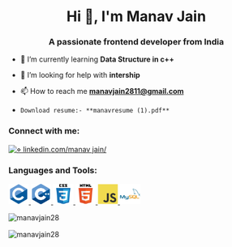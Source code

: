 <h1 align="center">Hi 👋, I'm Manav Jain</h1>
<h3 align="center">A passionate frontend developer from India</h3>

- 🌱 I’m currently learning **Data Structure in c++**

- 🤝 I’m looking for help with **intership**

- 📫 How to reach me **manavjain2811@gmail.com**
-     Download resume:- **manavresume (1).pdf**


<h3 align="left">Connect with me:</h3>
<p align="left">
<a href="https://linkedin.com/in/⋄ linkedin.com/manav jain/" target="blank"><img align="center" src="https://raw.githubusercontent.com/rahuldkjain/github-profile-readme-generator/master/src/images/icons/Social/linked-in-alt.svg" alt="⋄ linkedin.com/manav jain/" height="30" width="40" /></a>
</p>

<h3 align="left">Languages and Tools:</h3>
<p align="left"> <a href="https://www.cprogramming.com/" target="_blank" rel="noreferrer"> <img src="https://raw.githubusercontent.com/devicons/devicon/master/icons/c/c-original.svg" alt="c" width="40" height="40"/> </a> <a href="https://www.w3schools.com/cpp/" target="_blank" rel="noreferrer"> <img src="https://raw.githubusercontent.com/devicons/devicon/master/icons/cplusplus/cplusplus-original.svg" alt="cplusplus" width="40" height="40"/> </a> <a href="https://www.w3schools.com/css/" target="_blank" rel="noreferrer"> <img src="https://raw.githubusercontent.com/devicons/devicon/master/icons/css3/css3-original-wordmark.svg" alt="css3" width="40" height="40"/> </a> <a href="https://www.w3.org/html/" target="_blank" rel="noreferrer"> <img src="https://raw.githubusercontent.com/devicons/devicon/master/icons/html5/html5-original-wordmark.svg" alt="html5" width="40" height="40"/> </a> <a href="https://developer.mozilla.org/en-US/docs/Web/JavaScript" target="_blank" rel="noreferrer"> <img src="https://raw.githubusercontent.com/devicons/devicon/master/icons/javascript/javascript-original.svg" alt="javascript" width="40" height="40"/> </a> <a href="https://www.mysql.com/" target="_blank" rel="noreferrer"> <img src="https://raw.githubusercontent.com/devicons/devicon/master/icons/mysql/mysql-original-wordmark.svg" alt="mysql" width="40" height="40"/> </a> </p>

<p><img align="center" src="https://github-readme-stats.vercel.app/api/top-langs?username=manavjain28&show_icons=true&locale=en&layout=compact" alt="manavjain28" /></p>

<p><img align="center" src="https://github-readme-streak-stats.herokuapp.com/?user=manavjain28&" alt="manavjain28" /></p>
